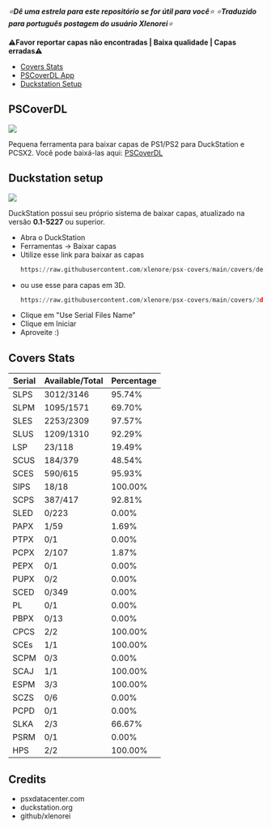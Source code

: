*⭐**Dê uma estrela para este repositório se for útil para você**⭐*
*⭐**Traduzido para português postagem do usuário Xlenorei**⭐*

⚠️**Favor reportar capas não encontradas | Baixa qualidade | Capas erradas**⚠️

- [Covers Stats](https://github.com/xlenore/psx-covers#covers-stats "Covers Stats")
- [PSCoverDL App](https://github.com/xlenore/psx-covers#PSCoverDL)
- [Duckstation Setup](https://github.com/xlenore/psx-covers#duckstation-setup "Duckstation Setup")

## PSCoverDL

[![](https://user-images.githubusercontent.com/57191159/275665605-4c4b3042-85e4-45b5-8f1b-48a6f00a93ea.png)](https://user-images.githubusercontent.com/57191159/275665605-4c4b3042-85e4-45b5-8f1b-48a6f00a93ea.png)

Pequena ferramenta para baixar capas de PS1/PS2 para DuckStation e PCSX2.
Você pode baixá-las aqui: [PSCoverDL](https://github.com/xlenore/pscoverdl "PSCoverDL")

## Duckstation setup

[![](https://i.imgur.com/8rD1P5C.gif)](https://i.imgur.com/FJWeE0e.gif)

DuckStation possui seu próprio sistema de baixar capas, atualizado na versão **0.1-5227** ou superior.
- Abra o DuckStation
- Ferramentas -> Baixar capas
- Utilize esse link para baixar as capas
  ```python
  https://raw.githubusercontent.com/xlenore/psx-covers/main/covers/default/${serial}.jpg
- ou use esse para capas em 3D.
  ```python
  https://raw.githubusercontent.com/xlenore/psx-covers/main/covers/3d/${serial}.png
- Clique em "Use Serial Files Name"
- Clique em Iniciar
- Aproveite :)

## Covers Stats

| Serial |  Available/Total |  Percentage  |
| ------ |  --------------- |  ----------  |
| SLPS | 3012/3146 | 95.74% |
| SLPM | 1095/1571 | 69.70% |
| SLES | 2253/2309 | 97.57% |
| SLUS | 1209/1310 | 92.29% |
| LSP | 23/118 | 19.49% |
| SCUS | 184/379 | 48.54% |
| SCES | 590/615 | 95.93% |
| SIPS | 18/18 | 100.00% |
| SCPS | 387/417 | 92.81% |
| SLED | 0/223 | 0.00% |
| PAPX | 1/59 | 1.69% |
| PTPX | 0/1 | 0.00% |
| PCPX | 2/107 | 1.87% |
| PEPX | 0/1 | 0.00% |
| PUPX | 0/2 | 0.00% |
| SCED | 0/349 | 0.00% |
| PL | 0/1 | 0.00% |
| PBPX | 0/13 | 0.00% |
| CPCS | 2/2 | 100.00% |
| SCEs | 1/1 | 100.00% |
| SCPM | 0/3 | 0.00% |
| SCAJ | 1/1 | 100.00% |
| ESPM | 3/3 | 100.00% |
| SCZS | 0/6 | 0.00% |
| PCPD | 0/1 | 0.00% |
| SLKA | 2/3 | 66.67% |
| PSRM | 0/1 | 0.00% |
| HPS | 2/2 | 100.00% |

## Credits
* psxdatacenter.com
* duckstation.org
* github/xlenorei
